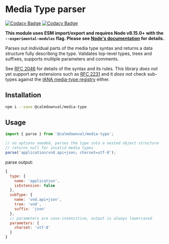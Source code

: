 # Media Type parser

[![Codacy Badge](https://api.codacy.com/project/badge/Grade/fde997ed76e44d4ba0ec46ae9071810c)](https://www.codacy.com/manual/vaclavlahuta/media-type?utm_source=github.com&amp;utm_medium=referral&amp;utm_content=vaclavlahuta/media-type&amp;utm_campaign=Badge_Grade)
[![Codacy Badge](https://api.codacy.com/project/badge/Coverage/fde997ed76e44d4ba0ec46ae9071810c)](https://www.codacy.com/manual/vaclavlahuta/media-type?utm_source=github.com&utm_medium=referral&utm_content=vaclavlahuta/media-type&utm_campaign=Badge_Coverage)

**This module uses ESM import/export and requires Node v8.15.0+ with the `--experimental-modules`
flag. Please see [Node's documentation](https://nodejs.org/api/esm.html#esm_enabling)
for details.**

Parses out individual parts of the media type syntax and returns a data structure fully describing
the type. Validates top-level types, trees and suffixes, supports multiple parameters and comments.

See [RFC 2046](https://tools.ietf.org/html/rfc2046) for details of the syntax and its rules.
This library *does not* yet support any extensions such as
[RFC 2231](https://tools.ietf.org/html/rfc2231) and it *does not* check sub-types against the
[IANA media-type registry](https://www.iana.org/assignments/media-types/media-types.xhtml) either.

## Installation

```sh
npm i --save @calmdownval/media-type
```

## Usage

```js
import { parse } from '@calmdownval/media-type';

// no options needed, parses the type into a nested object structure
// returns null for invalid media types
parse('application/vnd.api+json; charset=utf-8');
```

parse output:

```js
{
  type: {
    name: 'application',
    isExtension: false
  },
  subType: {
    name: 'vnd.api+json',
    tree: 'vnd',
    suffix: 'json'
  },
  // parameters are case-insensitive, output is always lowercased
  parameters: {
    charset: 'utf-8'
  }
}
```
